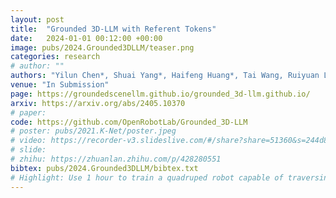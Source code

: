 ```yaml
---
layout: post
title:  "Grounded 3D-LLM with Referent Tokens"
date:   2024-01-01 00:12:00 +00:00
image: pubs/2024.Grounded3DLLM/teaser.png
categories: research
# author: ""
authors: "Yilun Chen*, Shuai Yang*, Haifeng Huang*, Tai Wang, Ruiyuan Lyu, Runsen Xu, Dahua Lin, <strong>Jiangmiao Pang</strong><sup>&dagger;</sup>"
venue: "In Submission"
page: https://groundedscenellm.github.io/grounded_3d-llm.github.io/
arxiv: https://arxiv.org/abs/2405.10370
# paper: 
code: https://github.com/OpenRobotLab/Grounded_3D-LLM
# poster: pubs/2021.K-Net/poster.jpeg
# video: https://recorder-v3.slideslive.com/#/share?share=51360&s=244d89a2-1418-4fd5-89fe-dc9616fc6efd
# slide:
# zhihu: https://zhuanlan.zhihu.com/p/428280551
bibtex: pubs/2024.Grounded3DLLM/bibtex.txt
# Highlight: Use 1 hour to train a quadruped robot capable of traversing any terrain under any disturbances in the open world.
---
```

